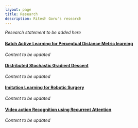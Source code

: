 ```yaml
---
layout: page
title: Research
description: Ritesh Goru's research
---
```


*Research statement to be added here*

#### <u>Batch Active Learning for Perceptual Distance Metric learning</u>
*Content to be updated*

#### <u>Distributed Stochastic Gradient Descent</u>
*Content to be updated*

#### <u>Imitation Learning for Robotic Surgery</u>
*Content to be updated*

#### <u>Video action Recognition using Recurrent Attention</u>
*Content to be updated*
